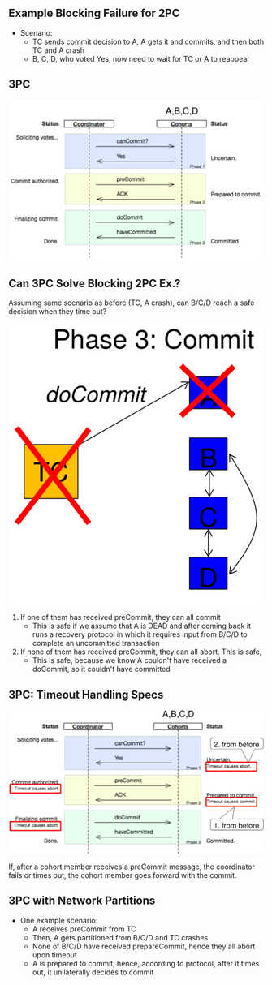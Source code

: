 ## Example Blocking Failure for 2PC
- Scenario:
   - TC sends commit decision to A, A gets it and commits, and then both TC and A crash
   - B, C, D, who voted Yes, now need to wait for TC or A to reappear

## 3PC
![](3pc.png)

## Can 3PC Solve Blocking 2PC Ex.?
Assuming same scenario as before (TC, A crash), can B/C/D reach a safe decision when they time out?

![](3pc_blocking.png)

1. If one of them has received preCommit, they can all commit
   -  This is safe if we assume that A is DEAD and after coming back it runs a recovery protocol in which it requires input from B/C/D to complete an uncommitted transaction
1. If none of them has received preCommit, they can all abort. This is safe, 
   - This is safe, because we know A couldn't have received a doCommit, so it couldn't have committed

## 3PC: Timeout Handling Specs
![](3pc_timeout.png)

If, after a cohort member receives a preCommit message, the coordinator fails or times out, the cohort member goes forward with the commit.

## 3PC with Network Partitions
- One example scenario:
   - A receives preCommit from TC
   - Then, A gets partitioned from B/C/D and TC crashes
   - None of B/C/D have received prepareCommit, hence they all abort upon timeout
   - A is prepared to commit, hence, according to protocol, after it times out, it unilaterally decides to commit